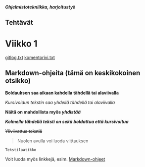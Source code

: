 ##### Ohjelmistotekniikka, harjoitustyö
## Tehtävät
# Viikko 1

[gitlog.txt](https://github.com/maijams/ot-harjoitustyo/blob/master/laskarit/viikko1/gitlog.txt)
[komentorivi.txt](https://github.com/maijams/ot-harjoitustyo/blob/master/laskarit/viikko1/komentorivi.txt)


## Markdown-ohjeita (tämä on keskikokoinen otsikko)

**Boldauksen saa aikaan kahdella tähdellä tai alaviivalla**

*Kursivoidun tekstin saa yhdellä tähdellä tai alaviivalla*

**Näitä on mahdollista myös _yhdistää_**

***Kolmella tähdellä teksti on sekä boldattua että kursivoitua***

~~Yliviivattua tekstiä~~

> Nuolen avulla voi luoda viittauksen

```
Tekstilaatikko
```

Voit luoda myös linkkejä, esim. [Markdown-ohjeet](https://docs.github.com/en/get-started/writing-on-github/getting-started-with-writing-and-formatting-on-github/basic-writing-and-formatting-syntax)

